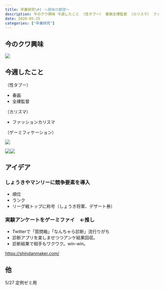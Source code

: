 ```yaml
---
title: 卒業研究\#1 〜興味の整理〜
description: 今のクワ興味 今週したこと （性タブー） 春画全裸監督 （カリスマ） ファッションカリスマ （ゲーミフィケーション） アイデア しょうきやマンリーに競争要素を導入 順位ランクリーグ戦トップに称号（しょうき将軍、デザート券） 実験アンケ...
date: 2020-05-25
categories: ["卒業研究"]
---
```


## 今のクワ興味

![](https://chankuwa.com/wp-content/uploads/2020/05/スクリーンショット-2020-05-26-0.54.21-1024x574.png)

## 今週したこと

（性タブー）

-   春画
-   全裸監督

（カリスマ）

-   ファッションカリスマ

（ゲーミフィケーション）

![](https://chankuwa.com/wp-content/uploads/2020/05/スクリーンショット-2020-05-26-1.23.34-1024x404.png)

[![](//ws-fe.amazon-adsystem.com/widgets/q?_encoding=UTF8&ASIN=B00U7GIOSC&Format=_SL160_&ID=AsinImage&MarketPlace=JP&ServiceVersion=20070822&WS=1&tag=kuwazon-22&language=ja_JP)](https://www.amazon.co.jp/%E9%A1%A7%E5%AE%A2%E3%82%92%E7%94%9F%E3%81%BF%E5%87%BA%E3%81%99%E3%83%93%E3%82%B8%E3%83%8D%E3%82%B9%E6%96%B0%E6%88%A6%E7%95%A5-%E3%82%B2%E3%83%BC%E3%83%9F%E3%83%95%E3%82%A3%E3%82%B1%E3%83%BC%E3%82%B7%E3%83%A7%E3%83%B3-%E5%A4%A7%E5%92%8C%E5%87%BA%E7%89%88-%E7%A5%9E%E9%A6%AC-%E8%B1%AA-ebook/dp/B00U7GIOSC/ref=as_li_ss_il?__mk_ja_JP=%E3%82%AB%E3%82%BF%E3%82%AB%E3%83%8A&dchild=1&keywords=%E3%82%B2%E3%83%BC%E3%83%9F%E3%83%95%E3%82%A3%E3%82%B1%E3%83%BC%E3%82%B7%E3%83%A7%E3%83%B3&qid=1590427514&sr=8-5&linkCode=li2&tag=kuwazon-22&linkId=788589576b747bc2afebf1b9c1841233&language=ja_JP)![](https://ir-jp.amazon-adsystem.com/e/ir?t=kuwazon-22&language=ja_JP&l=li2&o=9&a=B00U7GIOSC)  

## アイデア

### しょうきやマンリーに競争要素を導入

-   順位
-   ランク
-   リーグ戦トップに称号（しょうき将軍、デザート券）

### 実験アンケートをゲーミファイ　←推し

-   Twitterで「質問箱」「なんちゃら診断」流行りがち
-   診断アプリを楽しませつつアンケ結果回収。
-   診断結果で相手もワクワク。win-win。

https://shindanmaker.com/

## 他

5/27 定例ゼミ用